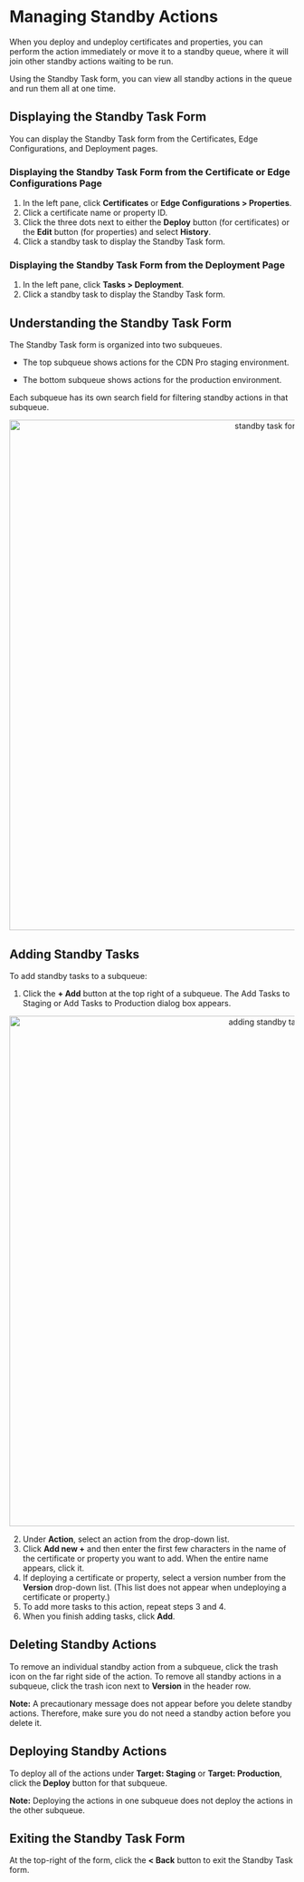 # Managing Standby Actions

When you deploy and undeploy certificates and properties, you can perform  the action immediately or move it to a standby queue, where it will join other standby actions waiting to be run.

Using the Standby Task form, you can view all standby actions in the queue and run them all at one time.

## Displaying the Standby Task Form
You can display the Standby Task form from the Certificates, Edge Configurations, and Deployment pages.

### Displaying the Standby Task Form from the Certificate or Edge Configurations Page

1. In the left pane, click **Certificates** or **Edge Configurations > Properties**.
2. Click a certificate name or property ID.
3. Click the three dots next to either the **Deploy** button (for certificates) or the **Edit** button (for properties) and select **History**.
4. Click a standby task to display the Standby Task form.

### Displaying the Standby Task Form from the Deployment Page

1. In the left pane, click **Tasks > Deployment**.
2. Click a standby task to display the Standby Task form.

## Understanding the Standby Task Form

The Standby Task form is organized into two subqueues.<ul><li>The top subqueue shows actions for the CDN Pro staging environment.</ul></li><ul><li>The bottom subqueue shows actions for the production environment.</ul></li>Each subqueue has its own search field for filtering standby actions in that subqueue.

<p align=center><img src="/docs/resources/images/standby-tasks.png" alt="standby task form" width="900"></p>

## Adding Standby Tasks
To add standby tasks to a subqueue:
1. Click the **+ Add** button at the top right of a subqueue. The Add Tasks to Staging or Add Tasks to Production dialog box appears.

<p align=center><img src="/docs/resources/images/adding-tasks-to-staging.png" alt="adding standby tasks" width="900"></p>

2. Under **Action**, select an action from the drop-down list.
3. Click **Add new +** and then enter the first few characters in the name of the certificate or property you want to add. When the entire name appears, click it.
4. If deploying a certificate or property, select a version number from the **Version** drop-down list. (This list does not appear when undeploying a certificate or property.)
5. To add more tasks to this action, repeat steps 3 and 4.
6. When you finish adding tasks, click **Add**.

## Deleting Standby Actions
To remove an individual standby action from a subqueue, click the trash icon on the far right side of the action. To remove all standby actions in a subqueue, click the trash icon next to **Version** in the header row.

**Note:** A precautionary message does not appear before you delete standby actions. Therefore, make sure you do not need a standby action before you delete it.

## Deploying Standby Actions
To deploy all of the actions under **Target: Staging** or **Target: Production**, click the **Deploy** button for that subqueue. 

**Note:** Deploying the actions in one subqueue does not deploy the actions in the other subqueue.

## Exiting the Standby Task Form
At the top-right of the form, click the **< Back** button to exit the Standby Task form.